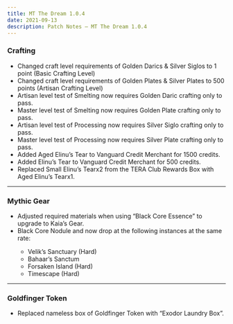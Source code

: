```yaml
---
title: MT The Dream 1.0.4
date: 2021-09-13     
description: Patch Notes – MT The Dream 1.0.4
---
```


### Crafting
- Changed craft level requirements of Golden Darics & Silver Siglos to 1 point (Basic Crafting Level)
- Changed craft level requirements of Golden Plates & Silver Plates to 500 points (Artisan Crafting Level)
- Artisan level test of Smelting now requires Golden Daric crafting only to pass.
- Master level test of Smelting now requires Golden Plate crafting only to pass.
- Artisan level test of Processing now requires Silver Siglo crafting only to pass.
- Master level test of Processing now requires Silver Plate crafting only to pass.
- Added Aged Elinu’s Tear to Vanguard Credit Merchant for 1500 credits.
- Added Elinu’s Tear to Vanguard Credit Merchant for 500 credits.
- Replaced Small Elinu’s Tearx2 from the TERA Club Rewards Box with Aged Elinu’s Tearx1.

<hr/>

### Mythic Gear
- Adjusted required materials when using “Black Core Essence” to upgrade to Kaia’s Gear.
- Black Core Nodule and <Black Core Shard> now drop at the following instances at the same rate:
  - Velik’s Sanctuary (Hard)
  - Bahaar’s Sanctum
  - Forsaken Island (Hard)
  - Timescape (Hard)

<hr/>

### Goldfinger Token
- Replaced nameless box of Goldfinger Token with “Exodor Laundry Box”.
